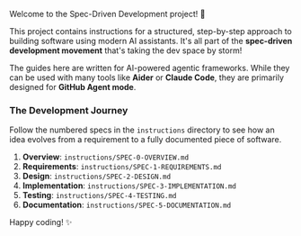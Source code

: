 Welcome to the Spec-Driven Development project! 👋

This project contains instructions for a structured, step-by-step approach to building software using modern AI
assistants. It's all part of the **spec-driven development movement** that's taking the dev space by storm!

The guides here are written for AI-powered agentic frameworks. While they can be used with many tools like **Aider** or
**Claude Code**, they are primarily designed for **GitHub Agent mode**.

### The Development Journey

Follow the numbered specs in the `instructions` directory to see how an idea evolves from a requirement to a fully
documented piece of software.

1. **Overview**: `instructions/SPEC-0-OVERVIEW.md`
2. **Requirements**: `instructions/SPEC-1-REQUIREMENTS.md`
3. **Design**: `instructions/SPEC-2-DESIGN.md`
4. **Implementation**: `instructions/SPEC-3-IMPLEMENTATION.md`
5. **Testing**: `instructions/SPEC-4-TESTING.md`
6. **Documentation**: `instructions/SPEC-5-DOCUMENTATION.md`

Happy coding! ✨